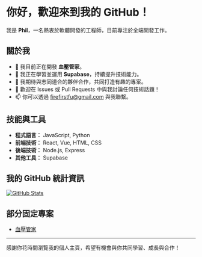 # 你好，歡迎來到我的 GitHub！

我是 **Phil**，一名熱衷於軟體開發的工程師，目前專注於全端開發工作。

## 關於我
- 🔭 我目前正在開發 **血壓管家**。
- 🌱 我正在學習並運用 **Supabase**，持續提升技術能力。
- 👯 我期待與志同道合的夥伴合作，共同打造有趣的專案。
- 💬 歡迎在 Issues 或 Pull Requests 中與我討論任何技術話題！
- 📫 你可以透過 [firefirstfu@gmail.com](mailto:firefirstfu@gmail.com) 與我聯繫。

## 技能與工具
- **程式語言：** JavaScript, Python
- **前端技術：** React, Vue, HTML, CSS
- **後端技術：** Node.js, Express
- **其他工具：** Supabase

## 我的 GitHub 統計資訊
[![GitHub Stats](https://github-readme-stats.vercel.app/api?username=firstfu&show_icons=true&hide_border=true)](https://github.com/firstfu/github-readme-stats)

## 部分固定專案
- [血壓管家](#)

---

感謝你花時間瀏覽我的個人主頁，希望有機會與你共同學習、成長與合作！
